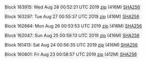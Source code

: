 Block 163915: Wed Aug 28 00:52:21 UTC 2019 [zip](https://dash-bootstrap.ams3.digitaloceanspaces.com/testnet/2019-08-28/bootstrap.dat.zip) (416M) [SHA256](https://dash-bootstrap.ams3.digitaloceanspaces.com/testnet/2019-08-28/sha256.txt)

Block 163297: Tue Aug 27 00:55:37 UTC 2019 [zip](https://dash-bootstrap.ams3.digitaloceanspaces.com/testnet/2019-08-27/bootstrap.dat.zip) (416M) [SHA256](https://dash-bootstrap.ams3.digitaloceanspaces.com/testnet/2019-08-27/sha256.txt)

Block 162664: Mon Aug 26 00:53:53 UTC 2019 [zip](https://dash-bootstrap.ams3.digitaloceanspaces.com/testnet/2019-08-26/bootstrap.dat.zip) (416M) [SHA256](https://dash-bootstrap.ams3.digitaloceanspaces.com/testnet/2019-08-26/sha256.txt)

Block 162047: Sun Aug 25 00:59:13 UTC 2019 [zip](https://dash-bootstrap.ams3.digitaloceanspaces.com/testnet/2019-08-25/bootstrap.dat.zip) (416M) [SHA256](https://dash-bootstrap.ams3.digitaloceanspaces.com/testnet/2019-08-25/sha256.txt)

Block 161413: Sat Aug 24 00:56:35 UTC 2019 [zip](https://dash-bootstrap.ams3.digitaloceanspaces.com/testnet/2019-08-24/bootstrap.dat.zip) (416M) [SHA256](https://dash-bootstrap.ams3.digitaloceanspaces.com/testnet/2019-08-24/sha256.txt)

Block 160801: Fri Aug 23 00:58:57 UTC 2019 [zip](https://dash-bootstrap.ams3.digitaloceanspaces.com/testnet/2019-08-23/bootstrap.dat.zip) (412M) [SHA256](https://dash-bootstrap.ams3.digitaloceanspaces.com/testnet/2019-08-23/sha256.txt)
